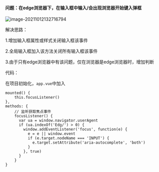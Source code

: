 #### 问题：在edge浏览器下，在输入框中输入/会出现浏览器开始键入弹框

![image-20211012132716794](C:\Users\62624\AppData\Roaming\Typora\typora-user-images\image-20211012132716794.png)

解决思路：

1.增加输入框属性或样式关闭输入框该事件

2.全局输入框加入该方法关闭所有输入框该事件

3.由于只有edge浏览器中有该问题，仅在浏览器是edge浏览器时，增加判断

代码：

在项目初始化，`app.vue`中加入

```vue
mounted() {
    this.focusListener()
},
methods: {
    // 监听获取焦点事件
    focusListener() {
      var ua = window.navigator.userAgent
      if (ua.indexOf('Edg/') > 0) {
        window.addEventListener('focus', function(e) {
          e = e || window.event
          if (e.target.nodeName === 'INPUT') {
            e.target.setAttribute('aria-autocomplete', 'both')
          }
        }, true)
      }
    }
}
```

